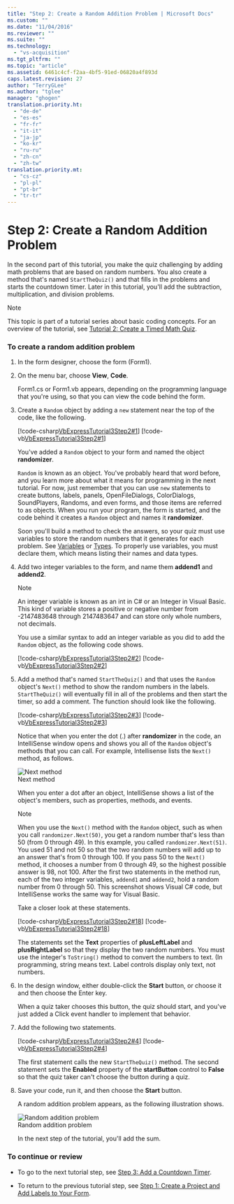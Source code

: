 ```yaml
---
title: "Step 2: Create a Random Addition Problem | Microsoft Docs"
ms.custom: ""
ms.date: "11/04/2016"
ms.reviewer: ""
ms.suite: ""
ms.technology: 
  - "vs-acquisition"
ms.tgt_pltfrm: ""
ms.topic: "article"
ms.assetid: 6461c4cf-f2aa-4bf5-91ed-06820a4f893d
caps.latest.revision: 27
author: "TerryGLee"
ms.author: "tglee"
manager: "ghogen"
translation.priority.ht: 
  - "de-de"
  - "es-es"
  - "fr-fr"
  - "it-it"
  - "ja-jp"
  - "ko-kr"
  - "ru-ru"
  - "zh-cn"
  - "zh-tw"
translation.priority.mt: 
  - "cs-cz"
  - "pl-pl"
  - "pt-br"
  - "tr-tr"
---
```

# Step 2: Create a Random Addition Problem
In the second part of this tutorial, you make the quiz challenging by adding math problems that are based on random numbers. You also create a method that's named `StartTheQuiz()` and that fills in the problems and starts the countdown timer. Later in this tutorial, you'll add the subtraction, multiplication, and division problems.  
  
> [!NOTE]
>  This topic is part of a tutorial series about basic coding concepts. For an overview of the tutorial, see [Tutorial 2: Create a Timed Math Quiz](../ide/tutorial-2-create-a-timed-math-quiz.md).  
  
### To create a random addition problem  
  
1.  In the form designer, choose the form (Form1).  
  
2.  On the menu bar, choose **View**, **Code**.  
  
     Form1.cs or Form1.vb appears, depending on the programming language that you're using, so that you can view the code behind the form.  
  
3.  Create a `Random` object by adding a `new` statement near the top of the code, like the following.  
  
     [!code-csharp[VbExpressTutorial3Step2#1](../ide/codesnippet/CSharp/step-2-create-a-random-addition-problem_1.cs)]
     [!code-vb[VbExpressTutorial3Step2#1](../ide/codesnippet/VisualBasic/step-2-create-a-random-addition-problem_1.vb)]  
  
     You've added a `Random` object to your form and named the object **randomizer**.  
  
     `Random` is known as an object. You've probably heard that word before, and you learn more about what it means for programming in the next tutorial. For now, just remember that you can use `new` statements to create buttons, labels, panels, OpenFileDialogs, ColorDialogs, SoundPlayers, Randoms, and even forms, and those items are referred to as objects. When you run your program, the form is started, and the code behind it creates a `Random` object and names it **randomizer**.  
  
     Soon you'll build a method to check the answers, so your quiz must use variables to store the random numbers that it generates for each problem. See [Variables](/dotnet/visual-basic/programming-guide/language-features/variables/index) or [Types](/dotnet/csharp/programming-guide/types/index). To properly use variables, you must declare them, which means listing their names and data types.  
  
4.  Add two integer variables to the form, and name them **addend1** and **addend2**.  
  
    > [!NOTE]
    >  An integer variable is known as an int in C# or an Integer in Visual Basic. This kind of variable stores a positive or negative number from -2147483648 through 2147483647 and can store only whole numbers, not decimals.  
  
     You use a similar syntax to add an integer variable as you did to add the `Random` object, as the following code shows.  
  
     [!code-csharp[VbExpressTutorial3Step2#2](../ide/codesnippet/CSharp/step-2-create-a-random-addition-problem_2.cs)]
     [!code-vb[VbExpressTutorial3Step2#2](../ide/codesnippet/VisualBasic/step-2-create-a-random-addition-problem_2.vb)]  
  
5.  Add a method that's named `StartTheQuiz()` and that uses the `Random` object's `Next()` method to show the random numbers in the labels. `StartTheQuiz()` will eventually fill in all of the problems and then start the timer, so add a comment. The function should look like the following.  
  
     [!code-csharp[VbExpressTutorial3Step2#3](../ide/codesnippet/CSharp/step-2-create-a-random-addition-problem_3.cs)]
     [!code-vb[VbExpressTutorial3Step2#3](../ide/codesnippet/VisualBasic/step-2-create-a-random-addition-problem_3.vb)]  
  
     Notice that when you enter the dot (.) after **randomizer** in the code, an IntelliSense window opens and shows you all of the `Random` object's methods that you can call. For example, Intellisense lists the `Next()` method, as follows.  
  
     ![Next method](../ide/media/express_randomwhite.png "Express_RandomWhite")  
Next method  
  
     When you enter a dot after an object, IntelliSense shows a list of the object's members, such as properties, methods, and events.  
  
    > [!NOTE]
    >  When you use the `Next()` method with the `Random` object, such as when you call `randomizer.Next(50)`, you get a random number that's less than 50 (from 0 through 49). In this example, you called `randomizer.Next(51)`. You used 51 and not 50 so that the two random numbers will add up to an answer that's from 0 through 100. If you pass 50 to the `Next()` method, it chooses a number from 0 through 49, so the highest possible answer is 98, not 100. After the first two statements in the method run, each of the two integer variables, `addend1` and `addend2`, hold a random number from 0 through 50. This screenshot shows Visual C# code, but IntelliSense works the same way for Visual Basic.  
  
     Take a closer look at these statements.  
  
     [!code-csharp[VbExpressTutorial3Step2#18](../ide/codesnippet/CSharp/step-2-create-a-random-addition-problem_4.cs)]
     [!code-vb[VbExpressTutorial3Step2#18](../ide/codesnippet/VisualBasic/step-2-create-a-random-addition-problem_4.vb)]  
  
     The statements set the **Text** properties of **plusLeftLabel** and **plusRightLabel** so that they display the two random numbers. You must use the integer's `ToString()` method to convert the numbers to text. (In programming, string means text. Label controls display only text, not numbers.  
  
6.  In the design window, either double-click the **Start** button, or choose it and then choose the Enter key.  
  
     When a quiz taker chooses this button, the quiz should start, and you've just added a Click event handler to implement that behavior.  
  
7.  Add the following two statements.  
  
     [!code-csharp[VbExpressTutorial3Step2#4](../ide/codesnippet/CSharp/step-2-create-a-random-addition-problem_5.cs)]
     [!code-vb[VbExpressTutorial3Step2#4](../ide/codesnippet/VisualBasic/step-2-create-a-random-addition-problem_5.vb)]  
  
     The first statement calls the new `StartTheQuiz()` method. The second statement sets the **Enabled** property of the **startButton** control to **False** so that the quiz taker can't choose the button during a quiz.  
  
8.  Save your code, run it, and then choose the **Start** button.  
  
     A random addition problem appears, as the following illustration shows.  
  
     ![Random addition problem](../ide/media/express_additionproblem.png "Express_AdditionProblem")  
Random addition problem  
  
     In the next step of the tutorial, you'll add the sum.  
  
### To continue or review  
  
-   To go to the next tutorial step, see [Step 3: Add a Countdown Timer](../ide/step-3-add-a-countdown-timer.md).  
  
-   To return to the previous tutorial step, see [Step 1: Create a Project and Add Labels to Your Form](../ide/step-1-create-a-project-and-add-labels-to-your-form.md).